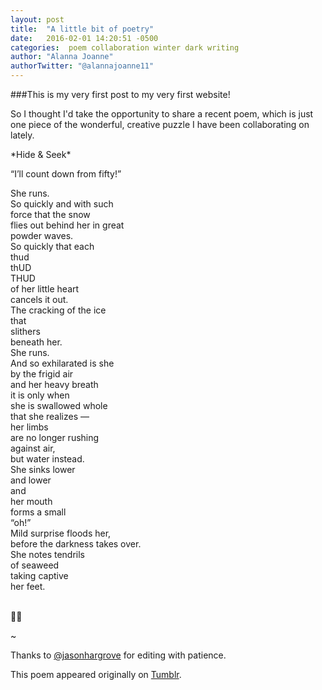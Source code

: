 ```yaml
---
layout: post
title:  "A little bit of poetry"
date:   2016-02-01 14:20:51 -0500
categories:  poem collaboration winter dark writing
author: "Alanna Joanne" 
authorTwitter: "@alannajoanne11"
---
```


###This is my very first post to my very first website!

So I thought I'd take the opportunity to share a recent poem, which is just one piece of the wonderful, creative puzzle I have been collaborating on lately. 


<div class="poem">
  <p>
*Hide & Seek*
<br>
</p>

<p>
“I’ll count down from fifty!”   
<br>
</p>

<p>
She runs.  
<br>
So quickly and with such
<br>
force that the snow
<br>
flies out behind her in great
<br>
powder waves.
<br>
So quickly that each
<br>
thud
<br>  
thUD
<br>
THUD
<br>  
of her little heart
<br>
cancels it out.
<br>
The cracking of the ice
<br>
that
<br>
slithers
<br>
beneath her.
<br>
She runs.
<br>
And so exhilarated is she
<br>
by the frigid air
<br>
and her heavy breath
<br>
it is only when
<br>
she is swallowed whole
<br>
that she realizes —
<br>
her limbs
<br>
are no longer rushing
<br>
against air,
<br>
but water instead.
<br>
She sinks lower
<br>
and lower
<br>
and
<br> 
her mouth
<br>
forms a small
<br>
“oh!”
<br>  
Mild surprise floods her,
<br>
before the darkness takes over.
<br>
She notes tendrils
<br>
of seaweed
<br>  
taking captive
<br>
her feet.  
<br>
<br>

🐚🌱
</p> 
</div>


<!--more-->

~

Thanks to [@jasonhargrove](https://twitter.com/jasonhargrove) for editing with patience. 


This poem appeared originally on [Tumblr](http://seasalt-stardust-wanderlust.tumblr.com/post/136656547003/hide-seek).  
